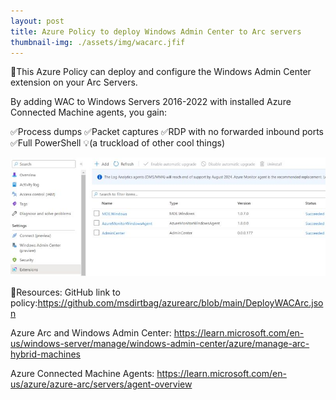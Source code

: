 ```yaml
---
layout: post
title: Azure Policy to deploy Windows Admin Center to Arc servers
thumbnail-img: ./assets/img/wacarc.jfif
---
```

📣This Azure Policy can deploy and configure the Windows Admin Center extension on your Arc Servers.

By adding WAC to Windows Servers 2016-2022 with installed Azure Connected Machine agents, you gain:

✅Process dumps
✅Packet captures
✅RDP with no forwarded inbound ports
✅Full PowerShell
💡(a truckload of other cool things)

![Image](/assets/img/wacarc.jfif)

🎒Resources:
GitHub link to policy:https://github.com/msdirtbag/azurearc/blob/main/DeployWACArc.json

Azure Arc and Windows Admin Center: https://learn.microsoft.com/en-us/windows-server/manage/windows-admin-center/azure/manage-arc-hybrid-machines

Azure Connected Machine Agents: https://learn.microsoft.com/en-us/azure/azure-arc/servers/agent-overview
